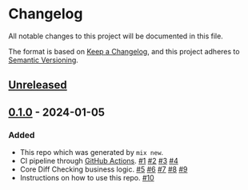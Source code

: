 # Changelog

All notable changes to this project will be documented in this file.

The format is based on [Keep a Changelog](https://keepachangelog.com/en/1.0.0/),
and this project adheres to [Semantic Versioning](https://semver.org/spec/v2.0.0.html).

## [Unreleased]

## [0.1.0] - 2024-01-05

### Added

- This repo which was generated by `mix new`.
- CI pipeline through [GitHub Actions](https://github.com/features/actions). [#1] [#2] [#3] [#4]
- Core Diff Checking business logic. [#5] [#6] [#7] [#8] [#9]
- Instructions on how to use this repo. [#10]

[Unreleased]: https://github.com/terenceponce/diff_check/compare/v0.1.0...HEAD
[0.1.0]: https://github.com/terenceponce/diff_check/releases/tag/v0.1.0

[#10]: https://github.com/terenceponce/diff_check/pull/10
[#9]: https://github.com/terenceponce/diff_check/pull/9
[#8]: https://github.com/terenceponce/diff_check/pull/8
[#7]: https://github.com/terenceponce/diff_check/pull/7
[#6]: https://github.com/terenceponce/diff_check/pull/6
[#5]: https://github.com/terenceponce/diff_check/pull/5
[#4]: https://github.com/terenceponce/diff_check/pull/4
[#3]: https://github.com/terenceponce/diff_check/pull/3
[#2]: https://github.com/terenceponce/diff_check/pull/2
[#1]: https://github.com/terenceponce/diff_check/pull/1
